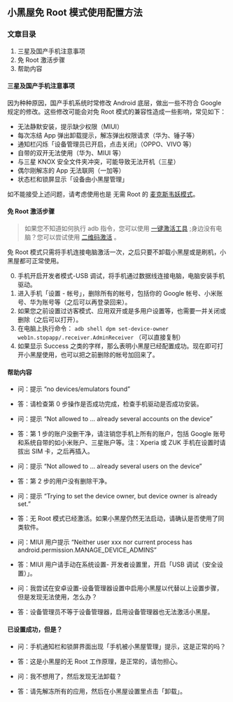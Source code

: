 ## 小黑屋免 Root 模式使用配置方法

### 文章目录

 1. 三星及国产手机注意事项
 2. 免 Root 激活步骤
 3. 帮助内容

#### 三星及国产手机注意事项

因为种种原因，国产手机系统时常修改 Android 底层，做出一些不符合 Google 规定的修改。这些修改可能会对免 Root 模式的兼容性造成一些影响，常见如下：

- 无法静默安装，提示缺少权限（MIUI）
- 每次冻结 App 弹出卸载提示，解冻弹出权限请求（华为、锤子等）
- 通知栏闪烁「设备管理员已开启，点击关闭」（OPPO、VIVO 等）
- 自带的双开无法使用（华为、MIUI 等）
- 与三星 KNOX 安全文件夹冲突，可能导致无法开机（三星）
- 偶尔刚解冻的 App 无法联网（一加等）
- 状态栏和锁屏显示「设备由小黑屋管理」

如不能接受上述问题，请考虑使用也是 无需 Root 的 [麦克斯韦妖模式](https://70.wf/archives/2019/01/16/185.html)。

#### 免 Root 激活步骤

> 如果您不知道如何执行 adb 指令，您可以使用 [一键激活工具](https://https.vc/archives/220/) ;身边没有电脑？您可以尝试使用 [二维码激活](https://https.vc/archives/234/) 。

免 Root 模式只需将手机连接电脑激活一次，之后只要不卸载小黑屋或是刷机，小黑屋都可正常使用。
 
0. 手机开启开发者模式-USB 调试，将手机通过数据线连接电脑，电脑安装手机驱动。
1. 进入手机「设置 - 帐号」，删除所有的帐号，包括你的 Google 帐号、小米账号、华为账号等（之后可以再登录回来）。
2. 如果您之前设置过访客模式、应用双开或是多用户设置等，也需要一并关闭或删除（之后可以打开）。
3. 在电脑上执行命令： `adb shell dpm set-device-owner web1n.stopapp/.receiver.AdminReceiver` （可以直接复制）
4. 如果显示 Success 之类的字样，那么表明小黑屋已经配置成功。现在即可打开小黑屋使用，也可以把之前删除的帐号加回来了。

#### 帮助内容

- 问：提示 “no devices/emulators found”
- 答：请检查第 0 步操作是否成功完成，检查手机驱动是否成功安装。

- 问：提示 “Not allowed to ... already several accounts on the device”
- 答：第 1 步的账户没删干净，请注销您手机上所有的账户，包括 Google 账号和系统自带的如小米账户、三星账户等。注：Xperia 或 ZUK 手机在设置时请拔出 SIM 卡，之后再插入。

- 问：提示 “Not allowed to ... already several users on the device”
- 答：第 2 步的用户没有删除干净。

- 问：提示 “Trying to set the device owner, but device owner is already set.”
- 答：无 Root 模式已经激活。如果小黑屋仍然无法启动，请确认是否使用了同类软件。

- 问：MIUI 用户提示 “Neither user xxx nor current process has android.permission.MANAGE_DEVICE_ADMINS”
- 答：MIUI 用户请手动在系统设置- 开发者设置里，开启「USB 调试（安全设置）」。

- 问：我尝试在安卓设置-设备管理器设置中启用小黑屋以代替以上设置步骤，但是发现无法使用，怎么办？
- 答：设备管理员不等于设备管理器，启用设备管理器也无法激活小黑屋。

#### 已设置成功，但是？

- 问：手机通知栏和锁屏界面出现「手机被小黑屋管理」提示，这是正常的吗？
- 答：这是小黑屋的无 Root 工作原理，是正常的，请勿担心。

- 问：我不想用了，然后发现无法卸载？
- 答：请先解冻所有的应用，然后在小黑屋设置里点击「卸载」。
